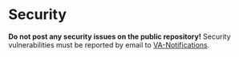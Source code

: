 # Security

**Do not post any security issues on the public repository!** Security vulnerabilities must be reported by email to [VA-Notifications](mailto:va-notifications@thoughtworks.com).
